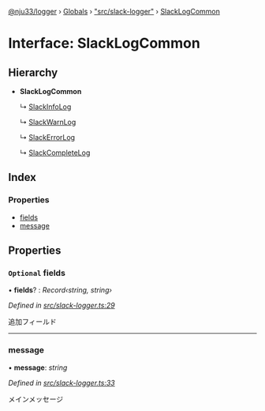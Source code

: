 [@nju33/logger](../README.md) › [Globals](../globals.md) › ["src/slack-logger"](../modules/_src_slack_logger_.md) › [SlackLogCommon](_src_slack_logger_.slacklogcommon.md)

# Interface: SlackLogCommon

## Hierarchy

* **SlackLogCommon**

  ↳ [SlackInfoLog](_src_slack_logger_.slackinfolog.md)

  ↳ [SlackWarnLog](_src_slack_logger_.slackwarnlog.md)

  ↳ [SlackErrorLog](_src_slack_logger_.slackerrorlog.md)

  ↳ [SlackCompleteLog](_src_slack_logger_.slackcompletelog.md)

## Index

### Properties

* [fields](_src_slack_logger_.slacklogcommon.md#optional-fields)
* [message](_src_slack_logger_.slacklogcommon.md#message)

## Properties

### `Optional` fields

• **fields**? : *Record‹string, string›*

*Defined in [src/slack-logger.ts:29](https://github.com/nju33/logger/blob/3d09c9d/src/slack-logger.ts#L29)*

追加フィールド

___

###  message

• **message**: *string*

*Defined in [src/slack-logger.ts:33](https://github.com/nju33/logger/blob/3d09c9d/src/slack-logger.ts#L33)*

メインメッセージ

